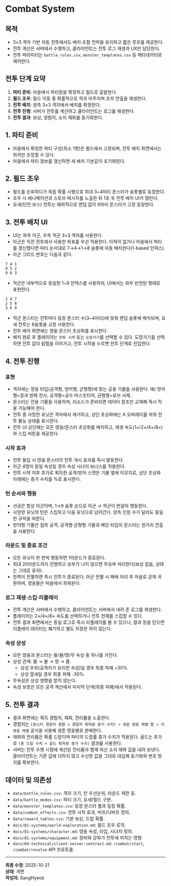 # Combat System

## 목적
- 3×3 격자 기반 자동 전투에서도 배치·조합 전략을 유지하고 짧은 루프를 제공한다.
- 전투 계산은 서버에서 수행하고, 클라이언트는 전투 로그 재생과 UX만 담당한다.
- 전투 파라미터는 `battle_rules.csv`, `monster_templates.csv` 등 메타데이터로 제어한다.

## 전투 단계 요약
1. **파티 준비**: 마을에서 파티원을 확정하고 필드로 출발한다.
2. **필드 조우**: 필드 이동 중 확률적으로 적과 마주치며 조우 연출을 재생한다.
3. **전투 배치**: 양측 3×3 격자에서 배치를 확정한다.
4. **전투 진행**: 서버가 전투를 계산하고 클라이언트는 로그를 재생한다.
5. **전투 결과**: 보상, 경험치, 소지 재화를 동기화한다.

## 1. 파티 준비
- 마을에서 확정한 파티 구성(최소 1명)은 필드에서 고정되며, 전투 배치 화면에서는 위치만 조정할 수 있다.
- 마을에서 파티 정보를 갱신하면 새 배치 기본값이 초기화된다.

## 2. 필드 조우
- 필드를 순회하다가 독립 확률 시행으로 최대 3~4마리 몬스터가 슬롯별로 등장한다.
- 조우 시 애니메이션과 스토브 메시지를 노출한 뒤 1초 후 전투 배치 UI가 열린다.
- 요새(던전 보스) 전투는 예외적으로 랜덤 없이 6마리 몬스터가 고정 등장한다.

## 3. 전투 배치 UI
- UI는 좌측 아군, 우측 적군 3×3 격자를 사용한다.
- 아군은 직전 전투에서 사용한 좌표를 우선 적용한다. 이력이 없거나 마을에서 파티를 갱신했다면 파티 순서대로 7→4→1→8 슬롯에 자동 배치한다(1-based 인덱스).
- 아군 그리드 번호는 다음과 같다.

```
7 4 1
8 5 2
9 6 3
```

- 적군은 내부적으로 동일한 1~9 인덱스를 사용하되, UI에서는 좌우 반전된 형태로 표현한다.

```
1 4 7
2 5 8
3 6 9
```

- 적군 몬스터는 전투마다 등장 몬스터 수(3~4마리)에 맞춰 랜덤 슬롯에 배치되며, 요새 전투는 6슬롯을 고정 사용한다.
- 전투 배치 화면에는 영웅·몬스터 초상화를 표시한다.
- 배치 완료 후 플레이어는 `전투 시작` 또는 `도망가기`를 선택할 수 있다. 도망가기를 선택하면 전투 없이 탐험을 이어가고, 전투 시작을 누르면 전투 단계로 진입한다.

## 4. 전투 진행

### 표현
- 격자에는 영웅 타입(공격형, 방어형, 균형형)에 맞는 공용 기물을 사용한다. 예) 방어형=창과 방패 전사, 공격형=궁수·머스킷티어, 균형형=로브 사제.
- 몬스터는 전용 기물을 사용하며, 리소스가 준비되면 데이터 참조만 교체해 즉시 적용 가능해야 한다.
- 전투 중 사망한 유닛은 격자에서 제거하고, 상단 초상화에는 X 오버레이를 씌워 전투 불능 상태를 표시한다.
- 전투 UI 상단에는 모든 영웅/몬스터 초상화를 배치하고, 재생 속도(1×/2×/4×/8×)와 스킵 버튼을 제공한다.

### 시작 효과
- 전투 돌입 시 영웅·몬스터의 전투 개시 효과를 즉시 발동한다.
- 아군 4명이 동일 속성일 경우 속성 시너지 보너스를 적용한다.
- 전투 시작 이후 추가로 획득한 공격/방어 스탯은 기물 옆에 이모지로, 상단 초상화 아래에는 증가 수치를 %로 표시한다.

### 턴 순서와 행동
- 선공은 항상 아군이며, 1→9 슬롯 순으로 아군 → 적군이 번갈아 행동한다.
- 사망한 유닛의 턴은 스킵하고 다음 유닛으로 넘어간다. 양측 인원 수가 달라도 동일한 규칙을 따른다.
- 방어형 기물은 접촉 공격, 공격형·균형형 기물과 해당 타입의 몬스터는 원거리 연출을 사용한다.

### 라운드 및 종료 조건
- 모든 유닛이 한 번씩 행동하면 1라운드가 종료된다.
- 최대 20라운드까지 진행하고 승부가 나지 않으면 무승부 처리한다(보상 없음, 상태는 그대로 유지).
- 한쪽이 전멸하면 즉시 전투가 종료된다. 아군 전멸 시 패배 처리 후 마을로 강제 귀환하며, 영웅들은 마을에서 회복된다.

### 로그 재생·스킵·리플레이
- 전투 계산은 서버에서 수행하고, 클라이언트는 서버에서 내려 준 로그를 재생한다.
- 플레이어는 2×/4×/8× 속도를 선택하거나 전투 전체를 스킵할 수 있다.
- 전투 결과 화면에서는 동일 로그로 즉시 리플레이를 볼 수 있으나, 결과 창을 닫으면 리플레이 데이터는 폐기하고 별도 저장은 하지 않는다.

### 속성 상성
- 모든 영웅과 몬스터는 물/불/땅/무 속성 중 하나를 가진다.
- 상성 관계: 물 → 불 → 땅 → 물.  
  - 상성 우위(공격자가 유리한 속성)일 경우 최종 피해 +30%.  
  - 상성 열세일 경우 최종 피해 -30%.  
- 무속성은 상성 영향을 받지 않는다.
- 속성 보정은 모든 공격 계산에서 마지막 단계(최종 피해)에서 적용된다.

## 5. 전투 결과
- 결과 화면에는 획득 경험치, 재화, 전리품을 노출한다.
- 경험치는 `(몬스터 경험치 총합 × 경험치 획득량 증가 수치) ÷ 생존 영웅 레벨 합 × 각 영웅 레벨` 공식을 사용해 생존 영웅별로 분배한다.
- 재화와 전리품은 확률 드랍이며 파티의 드랍률 증가 수치가 적용된다. 골드는 추가로 `(총 드랍 수치 × 골드 획득량 증가 수치)` 결과를 사용한다.
- 서버는 전투 수행 시점에 계산된 전리품과 함께 최신 소지 재화 값을 내려 보낸다. 클라이언트는 기존 값에 더하지 않고 수신한 값을 그대로 대입해 동기화와 변조 방지를 확보한다.

## 데이터 및 의존성
- `data/battle_rules.csv`: 격자 크기, 턴 우선순위, 라운드 제한 등.
- `data/battle_modes.csv`: 파티 크기, 요새/필드 구분.
- `data/monster_templates.csv`: 등장 몬스터 풀과 등장 확률.
- `data/combat_effects.csv`: 전투 시작 효과, 버프/디버프 정의.
- `data/reward_tables.csv`: 기본 보상, 드랍 확률.
- `docs/01-systems/world-exploration.md`: 필드 조우 로직.
- `docs/01-systems/character.md`: 영웅 속성, 타입, 시너지 정의.
- `docs/01-systems/equipment.md`: 장비와 강화가 전투에 미치는 영향.
- `docs/04-technical/client-server-contract.md`: `/combat/start`, `/combat/resolve` API 프로토콜.

---
**최종 수정**: 2025-10-21  
**상태**: 개편  
**작성자**: SangHyeok  
